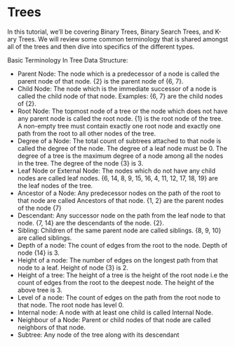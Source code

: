 # Trees
In this tutorial, we’ll be covering Binary Trees, Binary Search Trees, and K-ary Trees. We will review some common terminology that is shared amongst all of the trees and then dive into specifics of the different types.

Basic Terminology In Tree Data Structure:

- Parent Node: The node which is a predecessor of a node is called the parent node of that node. {2} is the parent node of {6, 7}.
- Child Node: The node which is the immediate successor of a node is called the child node of that node. Examples: {6, 7} are the child nodes of {2}.
- Root Node: The topmost node of a tree or the node which does not have any parent node is called the root node. {1} is the root node of the tree. A non-empty tree must contain exactly one root node and exactly one path from the root to all other nodes of the tree.
- Degree of a Node: The total count of subtrees attached to that node is called the degree of the node. The degree of a leaf node must be 0. The degree of a tree is the maximum degree of a node among all the nodes in the tree. The degree of the node {3} is 3.
- Leaf Node or External Node: The nodes which do not have any child nodes are called leaf nodes. {6, 14, 8, 9, 15, 16, 4, 11, 12, 17, 18, 19} are the leaf nodes of the tree.
- Ancestor of a Node: Any predecessor nodes on the path of the root to that node are called Ancestors of that node. {1, 2} are the parent nodes of the node {7}
- Descendant: Any successor node on the path from the leaf node to that node. {7, 14} are the descendants of the node. {2}.
- Sibling: Children of the same parent node are called siblings. {8, 9, 10} are called siblings.
- Depth of a node: The count of edges from the root to the node. Depth of node {14} is 3.
- Height of a node: The number of edges on the longest path from that node to a leaf. Height of node {3} is 2.
- Height of a tree: The height of a tree is the height of the root node i.e the count of edges from the root to the deepest node. The height of the above tree is 3.
- Level of a node: The count of edges on the path from the root node to that node. The root node has level 0.
- Internal node: A node with at least one child is called Internal Node.
- Neighbour of a Node: Parent or child nodes of that node are called neighbors of that node.
- Subtree: Any node of the tree along with its descendant